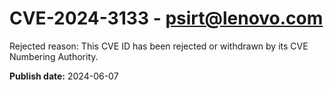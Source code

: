 # CVE-2024-3133 - psirt@lenovo.com

Rejected reason: This CVE ID has been rejected or withdrawn by its CVE Numbering Authority.

**Publish date:** 2024-06-07
